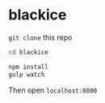 # blackice

`git clone` this repo

```sh
cd blackice

npm install
gulp watch
```

Then open `localhost:8000`

